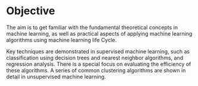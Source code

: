 # Objective

The aim is to get familiar with the fundamental theoretical concepts in machine learning, as well as practical aspects of applying machine learning algorithms using machine learning life Cycle.

Key techniques are demonstrated in supervised machine learning, such as classification using decision trees and nearest neighbor algorithms, and regression analysis. There is a special focus on evaluating the efficiency of these algorithms. A series of common clustering algorithms are shown in detail in unsupervised machine learning.
